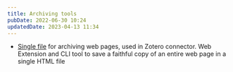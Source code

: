 ```yaml
---
title: Archiving tools
pubDate: 2022-06-30 10:24
updatedDate: 2023-04-13 11:34
---
```


- [Single file](https://github.com/gildas-lormeau/SingleFile) for archiving web pages, used in Zotero connector. Web Extension and CLI tool to save a faithful copy of an entire web page in a single HTML file
